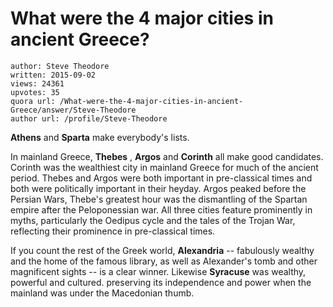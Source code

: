 # What were the 4 major cities in ancient Greece?

	author: Steve Theodore
	written: 2015-09-02
	views: 24361
	upvotes: 35
	quora url: /What-were-the-4-major-cities-in-ancient-Greece/answer/Steve-Theodore
	author url: /profile/Steve-Theodore


__Athens__  and __Sparta__  make everybody's lists. 

 In mainland Greece, __Thebes__ , __Argos__  and __Corinth__  all make good candidates. Corinth was the wealthiest city in mainland Greece for much of the ancient period. Thebes and Argos were both important in pre-classical times and both were politically important in their heyday. Argos peaked before the Persian Wars, Thebe's greatest hour was the dismantling of the Spartan empire after the Peloponessian war. All three cities feature prominently in myths, particularly the Oedipus cycle and the tales of the Trojan War, reflecting their prominence in pre-classical times.

If you count the rest of the Greek world, __Alexandria__  -- fabulously wealthy and the home of the famous library, as well as Alexander's tomb and other magnificent sights -- is a clear winner. Likewise __Syracuse__ was wealthy, powerful and cultured. preserving its independence and power when the mainland was under the Macedonian thumb.

